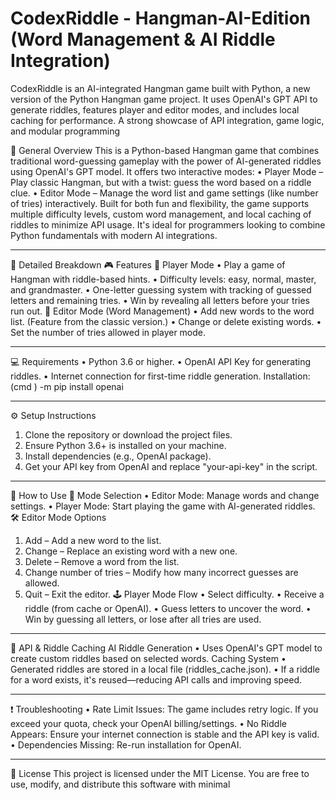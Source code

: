 # CodexRiddle - Hangman-AI-Edition (Word Management & AI Riddle Integration)
CodexRiddle is an AI-integrated Hangman game built with Python, a new version of the Python Hangman game project. It uses OpenAI's GPT API to generate riddles, features player and editor modes, and includes local caching for performance. A strong showcase of API integration, game logic, and modular programming

🔹 General Overview
This is a Python-based Hangman game that combines traditional word-guessing gameplay with the power of AI-generated riddles using OpenAI's GPT model. It offers two interactive modes:
•	Player Mode – Play classic Hangman, but with a twist: guess the word based on a riddle clue.
•	Editor Mode – Manage the word list and game settings (like number of tries) interactively.
Built for both fun and flexibility, the game supports multiple difficulty levels, custom word management, and local caching of riddles to minimize API usage. It's ideal for programmers looking to combine Python fundamentals with modern AI integrations.
________________________________________
📘 Detailed Breakdown
🎮 Features
🔹 Player Mode
•	Play a game of Hangman with riddle-based hints.
•	Difficulty levels: easy, normal, master, and grandmaster.
•	One-letter guessing system with tracking of guessed letters and remaining tries.
•	Win by revealing all letters before your tries run out.
🔹 Editor Mode (Word Management)
•	Add new words to the word list. (Feature from the classic version.)
•	Change or delete existing words.
•	Set the number of tries allowed in player mode.
________________________________________
💻 Requirements
•	Python 3.6 or higher.
•	OpenAI API Key for generating riddles.
•	Internet connection for first-time riddle generation.
Installation: (cmd ) <your-python-directory> -m pip install openai
________________________________________
⚙️ Setup Instructions
1.	Clone the repository or download the project files.
2.	Ensure Python 3.6+ is installed on your machine.
3.	Install dependencies (e.g., OpenAI package).
4.	Get your API key from OpenAI and replace "your-api-key" in the script.
________________________________________
🚀 How to Use
🧭 Mode Selection
•	Editor Mode: Manage words and change settings.
•	Player Mode: Start playing the game with AI-generated riddles.
🛠 Editor Mode Options
1.	Add – Add a new word to the list.
2.	Change – Replace an existing word with a new one.
3.	Delete – Remove a word from the list.
4.	Change number of tries – Modify how many incorrect guesses are allowed.
5.	Quit – Exit the editor.
🕹 Player Mode Flow
•	Select difficulty.
•	Receive a riddle (from cache or OpenAI).
•	Guess letters to uncover the word.
•	Win by guessing all letters, or lose after all tries are used.
________________________________________
🤖 API & Riddle Caching
AI Riddle Generation
•	Uses OpenAI's GPT model to create custom riddles based on selected words.
Caching System
•	Generated riddles are stored in a local file (riddles_cache.json).
•	If a riddle for a word exists, it's reused—reducing API calls and improving speed.
________________________________________
❗ Troubleshooting
•	Rate Limit Issues: The game includes retry logic. If you exceed your quota, check your OpenAI billing/settings.
•	No Riddle Appears: Ensure your internet connection is stable and the API key is valid.
•	Dependencies Missing: Re-run installation for OpenAI.
________________________________________
📄 License
This project is licensed under the MIT License.
You are free to use, modify, and distribute this software with minimal
